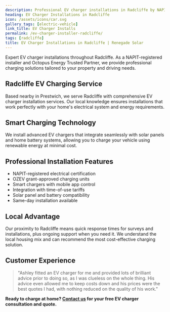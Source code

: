 ```yaml
---
description: Professional EV charger installations in Radcliffe by NAPIT-registered electrician. Smart charging solutions with solar panel integration available.
heading: EV Charger Installations in Radcliffe
icon: /assets/icons/car.svg
gallery_tags: [electric-vehicle]
link_title: EV Charger Installs
permalink: /ev-charger-installer-radcliffe/
tags: [radcliffe]
title: EV Charger Installations in Radcliffe | Renegade Solar
---
```


Expert EV charger installations throughout Radcliffe. As a NAPIT-registered installer and Octopus Energy Trusted Partner, we provide professional charging solutions tailored to your property and driving needs.

## Radcliffe EV Charging Service

Based nearby in Prestwich, we serve Radcliffe with comprehensive EV charger installation services. Our local knowledge ensures installations that work perfectly with your home's electrical system and energy requirements.

## Smart Charging Technology

We install advanced EV chargers that integrate seamlessly with solar panels and home battery systems, allowing you to charge your vehicle using renewable energy at minimal cost.

## Professional Installation Features

- NAPIT-registered electrical certification
- OZEV grant-approved charging units
- Smart chargers with mobile app control
- Integration with time-of-use tariffs
- Solar panel and battery compatibility
- Same-day installation available

## Local Advantage

Our proximity to Radcliffe means quick response times for surveys and installations, plus ongoing support when you need it. We understand the local housing mix and can recommend the most cost-effective charging solution.

## Customer Experience

> "Ashley fitted an EV charger for me and provided lots of brilliant advice prior to doing so, as I was clueless on the whole thing. His advice even allowed me to keep costs down and his prices were the best quotes I had, with nothing reduced on the quality of his work."

**Ready to charge at home? [Contact us](/contact/) for your free EV charger consultation and quote.**
